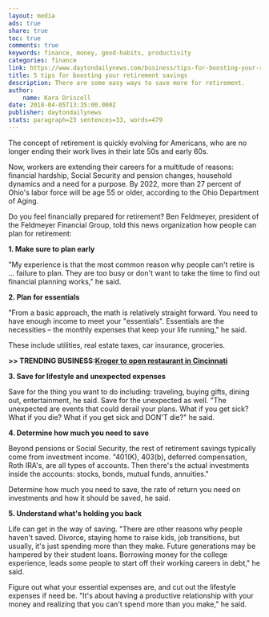 ```yaml
---
layout: media
ads: true
share: true
toc: true
comments: true
keywords: finance, money, good-habits, productivity
categories: finance
link: https://www.daytondailynews.com/business/tips-for-boosting-your-retirement-savings/nB88f8YW6BBkxmNnQ7pBQM/
title: 5 tips for boosting your retirement savings
description: There are some easy ways to save more for retirement.
author: 
    name: Kara Driscoll
date: 2018-04-05T13:35:00.000Z
publisher: daytondailynews
stats: paragraph=23 sentences=33, words=479
---
```

The concept of retirement is quickly evolving for Americans, who are no longer ending their work lives in their late 50s and early 60s.

Now, workers are extending their careers for a multitude of reasons: financial hardship, Social Security and pension changes, household dynamics and a need for a purpose. By 2022, more than 27 percent of Ohio's labor force will be age 55 or older, according to the Ohio Department of Aging.

Do you feel financially prepared for retirement? Ben Feldmeyer, president of the Feldmeyer Financial Group, told this news organization how people can plan for retirement:

**1. Make sure to plan early**

"My experience is that the most common reason why people can't retire is ... failure to plan. They are too busy or don't want to take the time to find out financial planning works," he said.

**2. Plan for essentials**

"From a basic approach, the math is relatively straight forward. You need to have enough income to meet your "essentials". Essentials are the necessities – the monthly expenses that keep your life running," he said.

These include utilities, real estate taxes, car insurance, groceries.

**>> TRENDING BUSINESS:[Kroger to open restaurant in Cincinnati](https://www.daytondailynews.com/business/kroger-open-restaurant-cincinnati/OXkzaGTBrqHJGUoR2jK2hJ/new.html)**

**3. Save for lifestyle and unexpected expenses**

Save for the thing you want to do including: traveling, buying gifts, dining out, entertainment, he said. Save for the unexpected as well. "The unexpected are events that could derail your plans. What if you get sick? What if you die? What if you get sick and DON'T die?" he said.

**4. Determine how much you need to save**

Beyond pensions or Social Security, the rest of retirement savings typically come from investment income. "401(K), 403(b), deferred compensation, Roth IRA's, are all types of accounts. Then there's the actual investments inside the accounts: stocks, bonds, mutual funds, annuities."

Determine how much you need to save, the rate of return you need on investments and how it should be saved, he said.

**5. Understand what's holding you back**

Life can get in the way of saving. "There are other reasons why people haven't saved. Divorce, staying home to raise kids, job transitions, but usually, it's just spending more than they make. Future generations may be hampered by their student loans. Borrowing money for the college experience, leads some people to start off their working careers in debt," he said.

Figure out what your essential expenses are, and cut out the lifestyle expenses if need be. "It's about having a productive relationship with your money and realizing that you can't spend more than you make," he said.
